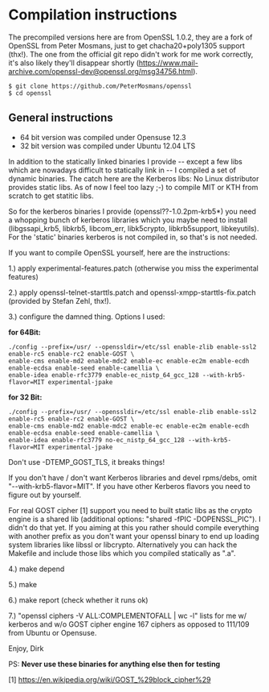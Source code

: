 
Compilation instructions
========================

The precompiled versions here are from OpenSSL 1.0.2,
they are a fork of OpenSSL from Peter Mosmans,
just to get chacha20+poly1305 support (thx!). The one from
the official git repo didn't work for me work correctly,
it's also likely they'll disappear shortly
(https://www.mail-archive.com/openssl-dev@openssl.org/msg34756.html).

    $ git clone https://github.com/PeterMosmans/openssl
    $ cd openssl


General instructions
--------------------

* 64 bit version was compiled under Opensuse 12.3
* 32 bit version was compiled under Ubuntu 12.04 LTS

In addition to the statically linked binaries I provide -- except a few
libs which are nowadays difficult to statically link in -- I compiled a set of
dynamic binaries. The catch here are the Kerberos libs: No Linux
distributor provides static libs. As of now I feel too lazy ;-) to compile
MIT or KTH from scratch to get statitic libs.

So for the kerberos binaries I provide (openssl??-1.0.2pm-krb5*) you need a whopping bunch of 
kerberos libraries which you maybe need to install (libgssapi_krb5, libkrb5, libcom_err, 
libk5crypto, libkrb5support, libkeyutils). For the 'static' binaries kerberos is not compiled in, so that's is not needed.


If you want to compile OpenSSL yourself, here are the instructions:

1.) apply experimental-features.patch (otherwise you miss the experimental features)

2.) apply openssl-telnet-starttls.patch and openssl-xmpp-starttls-fix.patch
    (provided by Stefan Zehl, thx!). 

3.) configure the damned thing. Options I used:

**for 64Bit:**

    ./config --prefix=/usr/ --openssldir=/etc/ssl enable-zlib enable-ssl2 enable-rc5 enable-rc2 enable-GOST \
    enable-cms enable-md2 enable-mdc2 enable-ec enable-ec2m enable-ecdh enable-ecdsa enable-seed enable-camellia \   
    enable-idea enable-rfc3779 enable-ec_nistp_64_gcc_128 --with-krb5-flavor=MIT experimental-jpake  

**for 32 Bit:**

    ./config --prefix=/usr/ --openssldir=/etc/ssl enable-zlib enable-ssl2 enable-rc5 enable-rc2 enable-GOST \
    enable-cms enable-md2 enable-mdc2 enable-ec enable-ec2m enable-ecdh enable-ecdsa enable-seed enable-camellia \
    enable-idea enable-rfc3779 no-ec_nistp_64_gcc_128 --with-krb5-flavor=MIT experimental-jpake 

Don't use -DTEMP_GOST_TLS, it breaks things!

If you don't have / don't want Kerberos libraries and devel rpms/debs, omit "--with-krb5-flavor=MIT". 
If you have other Kerberos flavors you need to figure out by yourself.

For real GOST cipher [1] support you need to built static libs as the crypto
engine is a shared lib (additional options: "shared -fPIC -DOPENSSL_PIC"). I didn't
do that yet.  If you aiming at this you rather should compile everything with another prefix 
as you don't want your openssl binary to end up loading system libraries like libssl or
libcrypto. Alternatively you can hack the Makefile and include those
libs which you compiled statically as ".a".

4.) make depend

5.) make

6.) make report (check whether it runs ok)

7.) "openssl ciphers -V ALL:COMPLEMENTOFALL | wc -l" lists for me w/ kerberos and w/o GOST cipher engine
     167 ciphers as opposed to 111/109 from Ubuntu or Opensuse.

Enjoy, Dirk

PS: **Never use these binaries for anything else then for testing**





[1] https://en.wikipedia.org/wiki/GOST_%29block_cipher%29
